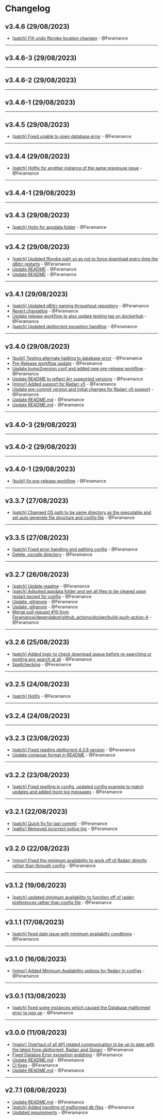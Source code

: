 # Changelog

## v3.4.6 (29/08/2023)
- [[patch] FIX undo ffprobe location changes](https://github.com/Feramance/qBitrr/commit/6f7889e4f434d983e4720b6206f953773e0f4332) - @Feramance

---

## v3.4.6-3 (29/08/2023)

---

## v3.4.6-2 (29/08/2023)

---

## v3.4.6-1 (29/08/2023)

---

## v3.4.5 (29/08/2023)
- [[patch] Fixed unable to open database error](https://github.com/Feramance/qBitrr/commit/f3df31784a1c2dd5861be84f35cab54f28addb7c) - @Feramance

---

## v3.4.4 (29/08/2023)
- [[patch] Hotfix for another instance of the same previouse issue](https://github.com/Feramance/qBitrr/commit/16410965d56ae2f4926d357b4b9f22868f810531) - @Feramance

---

## v3.4.4-1 (29/08/2023)

---

## v3.4.3 (29/08/2023)
- [[patch] Hotix for appdata folder](https://github.com/Feramance/qBitrr/commit/3d6c099ebc8d1da38e7e17f90c8f3f5bd7f60bda) - @Feramance

---

## v3.4.2 (29/08/2023)
- [[patch] Updated ffprobe path so as not to force download every time the qBitrr restarts](https://github.com/Feramance/qBitrr/commit/8f9e5b8c356f265e897d989e77ed8b2367a76714) - @Feramance
- [Update README](https://github.com/Feramance/qBitrr/commit/383ce81c6d7fd2e448d1d0b3f710f4ae00ea5215) - @Feramance
- [Update README](https://github.com/Feramance/qBitrr/commit/6b8baf9ad1b0322be923c65ec50a1e8a6790fc8e) - @Feramance

---

## v3.4.1 (29/08/2023)
- [[patch] Updated qBitrr naming throughout repository](https://github.com/Feramance/qBitrr/commit/8a84e739e4f342407ca20d15463acd608d98c192) - @Feramance
- [Revert changelog](https://github.com/Feramance/qBitrr/commit/2ee055d411d1eea1b6a2b5eb9e7e9b0b39ffaf76) - @Feramance
- [Update release workflow to also update testing tag on dockerhub](https://github.com/Feramance/qBitrr/commit/22140741bfc92b1840870a9c48c6cccf790bc183) - @Feramance
- [[patch] Updated qbittorrent exception handling](https://github.com/Feramance/qBitrr/commit/cc078e8a10419592fa69c555dbef162ca80f3044) - @Feramance

---

## v3.4.0 (29/08/2023)
- [[build] Testing alternate hadling to database error](https://github.com/Feramance/qBitrr/commit/a1cb52abc9358d7388823b7432745060b198fd89) - @Feramance
- [Pre-Release workflow update](https://github.com/Feramance/qBitrr/commit/eb039dd781794fd2d0b3d7bd2f8e0fd9e36d76b9) - @Feramance
- [Update bump2version conf and added new pre-release workflow](https://github.com/Feramance/qBitrr/commit/956bf62038850fe9772ff1410d4a4e018b230ee2) - @Feramance
- [Update README to reflect Arr supported versions](https://github.com/Feramance/qBitrr/commit/9bd4c7670f68e8f1fd5bb4bb93e5167ba2fe364c) - @Feramance
- [[minor] Added support for Radarr v5](https://github.com/Feramance/qBitrr/commit/eed797bd8409dbb213ecef91ff86ee29cbc3769f) - @Feramance
- [Update pre-commit version and initial changes for Radarr v5 support](https://github.com/Feramance/qBitrr/commit/50bd62072781acc47c42a3ff25eb457c5217a0d9) - @Feramance
- [Update README.md](https://github.com/Feramance/qBitrr/commit/9e20279e762336dd17beedca40ee64db49a1e067) - @Feramance
- [Update README.md](https://github.com/Feramance/qBitrr/commit/76833aad98b73c1085c831d2f5e05246720762f9) - @Feramance

---

## v3.4.0-3 (29/08/2023)

---

## v3.4.0-2 (29/08/2023)

---

## v3.4.0-1 (29/08/2023)
- [[build] fix pre-release workflow](https://github.com/Feramance/qBitrr/commit/6f3d1560b76e7c646c5dcf0f0ddcab27a97cbc1f) - @Feramance

---

## v3.3.7 (27/08/2023)
- [[patch] Changed OS path to be same directory as the executable and set auto generate file structure and config file](https://github.com/Feramance/qBitrr/commit/12cbbf2a86ef40007504e2a39bc0d83d076b33a4) - @Feramance

---

## v3.3.5 (27/08/2023)
- [[patch] Fixed error handling and pathing config](https://github.com/Feramance/qBitrr/commit/a64e55c262ad00d05755c3879fa34df0d7522223) - @Feramance
- [Delete .vscode directory](https://github.com/Feramance/qBitrr/commit/4105d7b12ec5df9c309de9cbd5b59ece7a43a0ff) - @Feramance

---

## v3.2.7 (26/08/2023)
- [[patch] Update readme](https://github.com/Feramance/qBitrr/commit/9103a9322f5d410176841477432e2346558a8900) - @Feramance
- [[patch] Adjusted appdata folder and set all files to be cleared upon restart except for config](https://github.com/Feramance/qBitrr/commit/45e943427db78378c6309622a34f22811f5fac91) - @Feramance
- [Update .gitignore](https://github.com/Feramance/qBitrr/commit/997047ae12029361877e668bd2ce1a4a4cf22305) - @Feramance
- [Update .gitignore](https://github.com/Feramance/qBitrr/commit/6b379c85cdc55703acb341abbb152138bcdd8c2b) - @Feramance
- [Merge pull request #10 from Feramance/dependabot/github_actions/docker/build-push-action-4](https://github.com/Feramance/qBitrr/commit/75e8850fa88dd7e4f57edfdb3f46a592ba4e18d2) - @Feramance

---

## v3.2.6 (25/08/2023)
- [[patch] Added logic to check download queue before re-searching or posting any search at all](https://github.com/Feramance/qBitrr/commit/caa22a1004e1464f83a04a3690997fe43b7d8fd1) - @Feramance
- [Spellchecking](https://github.com/Feramance/qBitrr/commit/3dfc3f6d1ac3cdc7bb1ebdf6699084ba4d9ee014) - @Feramance

---

## v3.2.5 (24/08/2023)
- [[patch] Hotifx](https://github.com/Feramance/Qbitrr/commit/fb3664db362ec5c6cbc678f6da020828e4c8da4d) - @Feramance

---

## v3.2.4 (24/08/2023)

---

## v3.2.3 (23/08/2023)
- [[patch] Fixed reading qbittorrent 4.3.9 version](https://github.com/Feramance/Qbitrr/commit/27027376521cf9e48d8c50996f7354b09d33febb) - @Feramance
- [Update compose format in README](https://github.com/Feramance/Qbitrr/commit/8beb1b1e827dc216152cda7b07913d482aba80ce) - @Feramance

---

## v3.2.2 (23/08/2023)
- [[patch] Fixed spelling in config, updated config example to match updates and added more log messages](https://github.com/Feramance/Qbitrr/commit/dcca3670c91b0808f48c4c78ec42f2193c363200) - @Feramance

---

## v3.2.1 (22/08/2023)
- [[patch] Quick fix for last commit](https://github.com/Feramance/Qbitrr/commit/68f8d627df7289a014d201a9239225144253055f) - @Feramance
- [[pathc] Removed incorrect notice log](https://github.com/Feramance/Qbitrr/commit/558ccd456ccd44b2a4d2b7d6d96da67ee30f3cb4) - @Feramance

---

## v3.2.0 (22/08/2023)
- [[minor] Fixed the minimum availability to work off of Radarr directly rather than through config](https://github.com/Feramance/Qbitrr/commit/20acfae0abf5fe44eb36da76c171a33e6de0b9a8) - @Feramance

---

## v3.1.2 (19/08/2023)
- [[patch] updated minimum availability to function off of radarr preferences rather than config file](https://github.com/Feramance/Qbitrr/commit/9a97456a4e73adb5b88b910ea289cc270538528d) - @Feramance

---

## v3.1.1 (17/08/2023)
- [[patch] fixed date issue with minimum availabilty conditions](https://github.com/Feramance/Qbitrr/commit/01cf104c12d553bca1d70f73a559d1f296f189dc) - @Feramance

---

## v3.1.0 (16/08/2023)
- [[minor] Added Minimum Availability options for Radarr in configs](https://github.com/Feramance/Qbitrr/commit/0d2ae858398862aa2632c1f88d08ea01c0c0b1e2) - @Feramance

---

## v3.0.1 (13/08/2023)
- [[patch] fixed some instances which caused the Database malformed error to pop up](https://github.com/Feramance/Qbitrr/commit/afce1f99ff0ed538be9c728d19307d3cf41ede3d) - @Feramance

---

## v3.0.0 (11/08/2023)
- [[major] Overhaul of all API related communication to be up to date with the latest from qbittorrent, Radarr and Sonarr](https://github.com/Feramance/Qbitrr/commit/028c756179928fb411e0b41182181312b3a4507e) - @Feramance
- [Fixed Databse Error exception grabbing](https://github.com/Feramance/Qbitrr/commit/95ac7e79958ae9d72dd148b0d0a36140649e796d) - @Feramance
- [Update README.md](https://github.com/Feramance/Qbitrr/commit/b456c994e97c3366584030001bc2809fe0657041) - @Feramance
- [CI fixes](https://github.com/Feramance/Qbitrr/commit/b2e51fd21ecd4ade80d7c4f4a1ddcc8016c4808a) - @Feramance
- [Update README.md](https://github.com/Feramance/Qbitrr/commit/6c5ba19a025020359546213955f300cee7e8510a) - @Feramance

---

## v2.7.1 (08/08/2023)
- [Update README.md](https://github.com/Feramance/Qbitrr/commit/38559b50468d15af080604d3e63cd52e14951616) - @Feramance
- [[patch] Added handling of malformed db files](https://github.com/Feramance/Qbitrr/commit/6e5916d209aa57ce4afc1ab58dd6e97305be5cf4) - @Feramance
- [Updated requirements](https://github.com/Feramance/Qbitrr/commit/056cd6bc6cde4e64c3a644a862b7e9903a1077cf) - @Feramance
